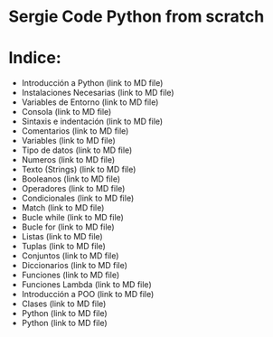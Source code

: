 # Sergie Code Python from scratch

# Indice:

 - Introducción a Python (link to MD file)
 - Instalaciones Necesarias (link to MD file)
 - Variables de Entorno (link to MD file)
 - Consola (link to MD file)
 - Sintaxis e indentación (link to MD file)
 - Comentarios (link to MD file)
 - Variables (link to MD file)
 - Tipo de datos (link to MD file)
 - Numeros (link to MD file)
 - Texto (Strings) (link to MD file)
 - Booleanos (link to MD file)
 - Operadores (link to MD file)
 - Condicionales (link to MD file)
 - Match (link to MD file)
 - Bucle while (link to MD file)
 - Bucle for (link to MD file)
 - Listas (link to MD file)
 - Tuplas (link to MD file)
 - Conjuntos (link to MD file)
 - Diccionarios (link to MD file)
 - Funciones (link to MD file)
 - Funciones Lambda (link to MD file)
 - Introducción a POO (link to MD file)
 - Clases (link to MD file)
 - Python (link to MD file)
 - Python (link to MD file)